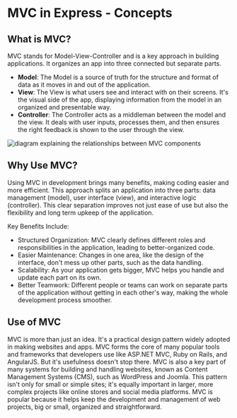 # MVC in Express - Concepts

## What is MVC?
MVC stands for Model-View-Controller and is a key approach in building applications. It organizes an app into three connected but separate parts. 

* **Model**: The Model is a source of truth for the structure and format of data as it moves in and out of the application.
* **View**: The View is what users see and interact with on their screens. It's the visual side of the app, displaying information from the model in an organized and presentable way. 
* **Controller**: The Controller acts as a middleman between the model and the view. It deals with user inputs, processes them, and then ensures the right feedback is shown to the user through the view. 

![diagram explaining the relationships between MVC components](https://pages.git.generalassemb.ly/modular-curriculum-all-courses/mvc-in-express/concepts/assets/mvc.png)

## Why Use MVC?
Using MVC in development brings many benefits, making coding easier and more efficient. This approach splits an application into three parts: data management (model), user interface (view), and interactive logic (controller). This clear separation improves not just ease of use but also the flexibility and long term upkeep of the application. 

Key Benefits Include: 

* Structured Organization: MVC clearly defines different roles and responsibilities in the application, leading to better-organized code. 
* Easier Maintenance: Changes in one area, like the design of the interface, don't mess up other parts, such as the data handling.
* Scalability: As your application gets bigger, MVC helps you handle and update each part on its own. 
* Better Teamwork: Different people or teams can work on separate parts of the application without getting in each other's way, making the whole development process smoother. 

## Use of MVC
MVC is more than just an idea. It's a practical design pattern widely adopted in making websites and apps. MVC forms the core of many popular tools and frameworks that developers use like ASP.NET MVC, Ruby on Rails, and AngularJS. But it's usefulness doesn't stop there. MVC is also a key part of many systems for building and handling websites, known as Content Management Systems (CMS), such as WordPress and Joomla. This pattern isn't only for small or simple sites; it's equally important in larger, more complex projects like online stores and social media platforms. MVC is popular because it helps keep the development and management of web projects, big or small, organized and straightforward.  